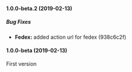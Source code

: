 #### 1.0.0-beta.2 (2019-02-13)

##### Bug Fixes

* **Fedex:**  added action url for fedex (938c6c2f)

#### 1.0.0-beta (2019-02-13)

First version